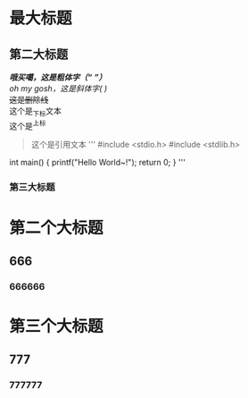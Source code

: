 # 最大标题  
## 第二大标题  
***哦买噶，这是粗体字（“*** ***”）***  
_oh my gosh，这是斜体字(_  _)_  
~~这是删除线~~  
这个是<sub>下标</sub>文本  
这个是<sup>上标</sup>  
>这个是引用文本
'''
#include <stdio.h>
#include <stdlib.h>

int main()
{
  printf("Hello World~!");
  return 0;
}
'''


### 第三大标题  

# 第二个大标题  
## 666  
### 666666  

# 第三个大标题  
## 777  
### 777777  

